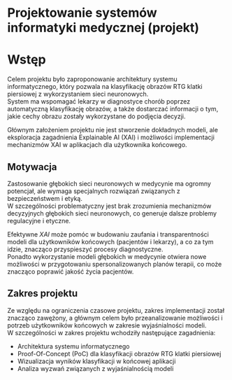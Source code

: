 # Projektowanie systemów informatyki medycznej (projekt)

# Wstęp

Celem projektu było zaproponowanie architektury systemu informatycznego, który pozwala na klasyfikację obrazów RTG klatki piersiowej z wykorzystaniem sieci neuronowych.  
System ma wspomagać lekarzy w diagnostyce chorób poprzez automatyczną klasyfikację obrazów, a także dostarczać informacji o tym, jakie cechy obrazu zostały wykorzystane do podjęcia decyzji.

Głównym założeniem projektu nie jest stworzenie dokładnych modeli, ale eksploracja zagadnienia Explainable AI (XAI) i możliwości implementacji mechanizmów XAI w aplikacjach dla użytkownika końcowego.

## Motywacja

Zastosowanie głębokich sieci neuronowych w medycynie ma ogromny potencjał, ale wymaga specjalnych rozwiązań związanych z bezpieczeństwem i etyką.  
W szczególności problematyczny jest brak zrozumienia mechanizmów decyzyjnych głębokich sieci neuronowych, co generuje dalsze problemy regulacyjne i etyczne.

Efektywne *XAI* może pomóc w budowaniu zaufania i transparentności modeli dla użytkowników końcowych (pacjentów i lekarzy), a co za tym idzie, znacząco przyspieszyć procesy diagnostyczne.  
Ponadto wykorzystanie modeli głębokich w medycynie otwiera nowe możliwości w przygotowaniu spersonalizowanych planów terapii, co może znacząco poprawić jakość życia pacjentów.

## Zakres projektu

Ze względu na ograniczenia czasowe projektu, zakres implementacji został znacząco zawężony, a głównym celem było przeanalizowanie możliwości i potrzeb użytkowników końcowych w zakresie wyjaśnialności modeli.  
W szczególności w zakres projektu wchodziły następujące zagadnienia:

- Architektura systemu informatycznego  
- Proof-Of-Concept (PoC) dla klasyfikacji obrazów RTG klatki piersiowej  
- Wizualizacja wyników klasyfikacji w końcowej aplikacji  
- Analiza wyzwań związanych z wyjaśnialnością modeli  